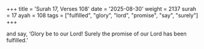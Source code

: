 +++
title = 'Surah 17, Verses 108'
date = '2025-08-30'
weight = 2137
surah = 17
ayah = 108
tags = ["fulfilled", "glory", "lord", "promise", "say", "surely"]
+++

and say, ‘Glory be to our Lord! Surely the promise of our Lord has been fulfilled.’